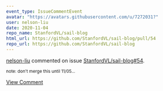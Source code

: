 ```yaml
---
event_type: IssueCommentEvent
avatar: "https://avatars.githubusercontent.com/u/7272031?"
user: nelson-liu
date: 2020-11-04
repo_name: StanfordVL/sail-blog
html_url: https://github.com/StanfordVL/sail-blog/pull/54
repo_url: https://github.com/StanfordVL/sail-blog
---
```


<a href='https://github.com/nelson-liu' target='_blank'>nelson-liu</a> commented on issue <a href='https://github.com/StanfordVL/sail-blog/pull/54' target='_blank'>StanfordVL/sail-blog#54</a>.

<small>note: don't merge this until 11/05...</small>

<a href='https://github.com/StanfordVL/sail-blog/pull/54' target='_blank'>View Comment</a>